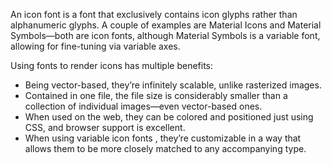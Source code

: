An icon font is a font that exclusively contains icon glyphs rather than alphanumeric glyphs. A couple of examples are Material Icons and Material Symbols—both are icon fonts, although Material Symbols is a variable font, allowing for fine-tuning via variable axes.

Using fonts to render icons has multiple benefits:

- Being vector-based, they’re infinitely scalable, unlike rasterized images.
- Contained in one file, the file size is considerably smaller than a collection of individual images—even vector-based ones.
- When used on the web, they can be colored and positioned just using CSS, and browser support is excellent.
- When using variable icon fonts , they’re customizable in a way that allows them to be more closely matched to any accompanying type.
